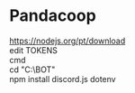 # Pandacoop

https://nodejs.org/pt/download<br>
edit TOKENS<br>
cmd<br>
cd "C:\BOT"<br>
npm install discord.js dotenv<br>
